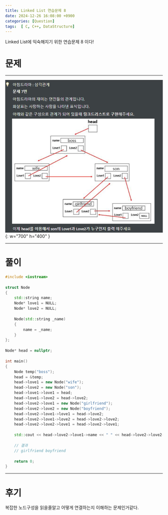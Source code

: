 ```yaml
---
title: Linked List 연습문제 8
date: 2024-12-26 16:08:00 +0900
categories: [Question]  
tags:  [ C, C++, DataStructure]
---
```


Linked List에 익숙해지기 위한 연습문제 8 이다!

# 문제   
---------------------------------------

![Desktop View](/assets/img/LinkedList8.png){: w="700" h="400" }
    
---------------------------------------

# 풀이

```c++
#include <iostream>

struct Node
{
    std::string name;
    Node* love1 = NULL;
    Node* love2 = NULL;
    
    Node(std::string _name)
    {
        name = _name;
    }
};

Node* head = nullptr;

int main()
{
    Node temp("boss");
    head = &temp;
    head->love1 = new Node("wife");
    head->love2 = new Node("son");
    head->love1->love1 = head;
    head->love1->love2 = head->love2;
    head->love2->love1 = new Node("girlfriend");
    head->love2->love2 = new Node("boyfriend");
    head->love2->love1->love1 = head->love2;
    head->love2->love1->love2 = head->love2->love2;
    head->love2->love2->love1 = head->love2->love1;
    
    std::cout << head->love2->love1->name << " " << head->love2->love2->name;
    
    // 결과
    // girlfriend boyfriend

    return 0;
}

```

---------------------------------------

# 후기

복잡한 노드구성을 읽을줄알고 어떻게 연결하는지 이해하는 문제인거같다.
